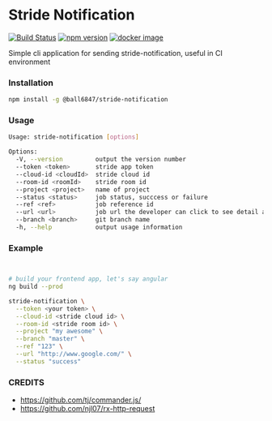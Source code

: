 # Stride Notification

[![Build Status](https://travis-ci.org/ball6847/stride-notification.svg?branch=master)](https://travis-ci.org/ball6847/stride-notification)
[![npm version](https://img.shields.io/npm/v/@ball6847/stride-notification.svg?logo=npm)](https://www.npmjs.com/package/@ball6847/stride-notification)
[![docker image](https://img.shields.io/docker/build/ball6847/stride-notification.svg?logo=docker)](https://hub.docker.com/r/ball6847/stride-notification/)

Simple cli application for sending stride-notification, useful in CI environment

### Installation

```sh
npm install -g @ball6847/stride-notification
```

### Usage

```sh
Usage: stride-notification [options]

Options:
  -V, --version         output the version number
  --token <token>       stride app token
  --cloud-id <cloudId>  stride cloud id
  --room-id <roomId>    stride room id
  --project <project>   name of project
  --status <status>     job status, succcess or failure
  --ref <ref>           job reference id
  --url <url>           job url the developer can click to see detail about the job
  --branch <branch>     git branch name
  -h, --help            output usage information
```

### Example

```sh


# build your frontend app, let's say angular
ng build --prod

stride-notification \
  --token <your token> \
  --cloud-id <stride cloud id> \
  --room-id <stride room id> \
  --project "my awesome" \
  --branch "master" \
  --ref "123" \
  --url "http://www.google.com/" \
  --status "success"

```

### CREDITS

- https://github.com/tj/commander.js/
- https://github.com/njl07/rx-http-request
